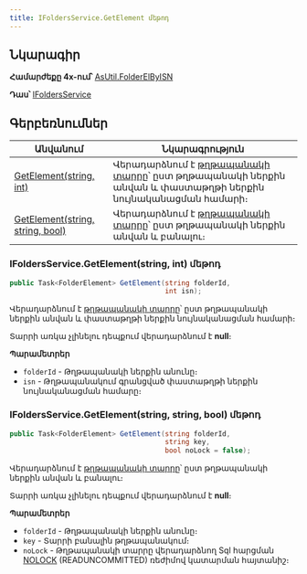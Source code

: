 ```yaml
---
title: IFoldersService.GetElement մեթոդ  
---
```


## Նկարագիր

**Համարժեքը 4x-ում՝** [AsUtil.FolderElByISN](https://armsoft.github.io/as4x-docs/HTM/ProgrGuide/Functions/Functions/DocumentsCirculation/FolderElByISN.html)

**Դաս՝** [IFoldersService](../IFoldersService.md)

## Գերբեռնումներ

| Անվանում | Նկարագրություն |
|--|--|
| [GetElement(string, int)](#ifoldersservicegetelementstring-int-մեթոդ) | Վերադարձնում է [թղթապանակի տարրը](../../types/FolderElement.md)՝ ըստ թղթապանակի ներքին անվան և փաստաթղթի ներքին նույնականացման համարի։ |
| [GetElement(string, string, bool)](#ifoldersservicegetelementstring-string-bool-մեթոդ) | Վերադարձնում է [թղթապանակի տարրը](../../types/FolderElement.md)՝ ըստ թղթապանակի ներքին անվան և բանալու։ |

### IFoldersService.GetElement(string, int) մեթոդ

```c#
public Task<FolderElement> GetElement(string folderId, 
                                      int isn);
```

Վերադարձնում է [թղթապանակի տարրը](../../types/FolderElement.md)՝ ըստ թղթապանակի ներքին անվան և փաստաթղթի ներքին նույնականացման համարի։

Տարրի առկա չլինելու դեպքում վերադարձնում է **null**։

**Պարամետրեր**

* `folderId` - Թղթապանակի ներքին անունը։
* `isn` - Թղթապանակում գրանցված փաստաթղթի ներքին նույնականացման համարը։

### IFoldersService.GetElement(string, string, bool) մեթոդ

```c#
public Task<FolderElement> GetElement(string folderId, 
                                      string key, 
                                      bool noLock = false);
```

Վերադարձնում է [թղթապանակի տարրը](../../types/FolderElement.md)՝ ըստ թղթապանակի ներքին անվան և բանալու։

Տարրի առկա չլինելու դեպքում վերադարձնում է **null**։

**Պարամետրեր**

* `folderId` - Թղթապանակի ներքին անունը։
* `key` - Տարրի բանալին թղթապանակում։
* `noLock` - Թղթապանակի տարրը վերադարձնող Sql հարցման [NOLOCK](https://learn.microsoft.com/en-us/sql/t-sql/queries/hints-transact-sql-table?view=sql-server-ver16#readuncommitted) (READUNCOMMITTED) ռեժիմով կատարման հայտանիշ։

